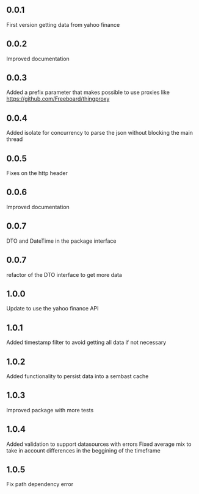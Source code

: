 ## 0.0.1
First version getting data from yahoo finance

## 0.0.2
Improved documentation

## 0.0.3
Added a prefix parameter that makes possible to use proxies like https://github.com/Freeboard/thingproxy

## 0.0.4
Added isolate for concurrency to parse the json without blocking the main thread

## 0.0.5
Fixes on the http header

## 0.0.6
Improved documentation

## 0.0.7
DTO and DateTime in the package interface

## 0.0.7
refactor of the DTO interface to get more data

## 1.0.0
Update to use the yahoo finance API

## 1.0.1
Added timestamp filter to avoid getting all data if not necessary

## 1.0.2
Added functionality to persist data into a sembast cache

## 1.0.3
Improved package with more tests

## 1.0.4
Added validation to support datasources with errors
Fixed average mix to take in account differences in the beggining of the timeframe

## 1.0.5
Fix path dependency error